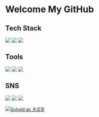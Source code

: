 # Welcome My GitHub
## Tech Stack
<img src="https://img.shields.io/badge/Python-3776AB?style=flat-square&logo=python&logoColor=white"/> <img src="https://img.shields.io/badge/Java-007396?style=flat-square&logo=java&logoColor=white"/> <img src="https://img.shields.io/badge/Swift-F05138?style=flat-square&logo=swift&logoColor=white"/>

## Tools
<img src="https://img.shields.io/badge/PyCharm-000000?style=flat-square&logo=PyCharm&logoColor=white"/> <img src="https://img.shields.io/badge/IntelliJ IDEA-000000?style=flat-square&logo=IntelliJ IDEA&logoColor=white"/> <img src="https://img.shields.io/badge/Xcode-147EFB?style=flat-square&logo=Xcode&logoColor=white"/>

## SNS
 <a href="https://velog.io/@jeunghun2"><img src="https://img.shields.io/badge/Velogg-20C997?style=flat-square&logo=Velog&logoColor=white"/></a> <a href="https://www.instagram.com/im_jeunghun/"><img src="https://img.shields.io/badge/Instagram-E4405F?style=flat-square&logo=Instagram&logoColor=white"/></a> <a href="ksjs1111@gmail.com"><img src="https://img.shields.io/badge/Gmail-EA4335?style=flat-square&logo=Gmail&logoColor=white"/></a>
 
 [![Solved.ac
프로필](http://mazassumnida.wtf/api/v2/generate_badge?boj=ksjs1111)](https://solved.ac/ksjs1111)
<!--
**jeungHunLee/jeungHunLee** is a ✨ _special_ ✨ repository because its `README.md` (this file) appears on your GitHub profile.

Here are some ideas to get you started:

- 🔭 I’m currently working on ...
- 🌱 I’m currently learning ...
- 👯 I’m looking to collaborate on ...
- 🤔 I’m looking for help with ...
- 💬 Ask me about ...
- 📫 How to reach me: ...
- 😄 Pronouns: ...
- ⚡ Fun fact: ...
-->
